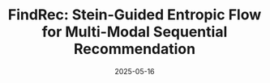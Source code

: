---
title: "FindRec: Stein-Guided Entropic Flow for Multi-Modal Sequential Recommendation"
collection: publications
permalink: /publication/findrec-kdd25
excerpt: 'Published in KDD 2025 (CCF-A). A novel framework for multi-modal recommendation.'
date: 2025-05-16
venue: 'Proceedings of the 31st ACM SIGKDD Conference on Knowledge Discovery and Data mining (KDD &apos;25)'
paperurl: 'https://arxiv.org/abs/2507.04651' # <--- 替换成真实的链接
citation: "Maolin Wang*, Yutian Xiao*, Binhao Wang*, Sheng Zhang, et al. (2025). &quot;FindRec: Stein-Guided Entropic Flow for Multi-Modal Sequential Recommendation.&quot; <i>KDD &apos;25</i>."
---